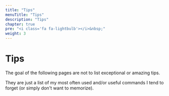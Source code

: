 ```yaml
---
title: "Tips"
menuTitle: "Tips"
description: "Tips"
chapter: true
pre: "<i class='fa fa-lightbulb'></i>&nbsp;"
weight: 3
---
```


# Tips

The goal of the following pages are not to list exceptional or amazing tips.

They are just a list of my most often used and/or useful commands I tend to forget (or simply don't want to memorize).
